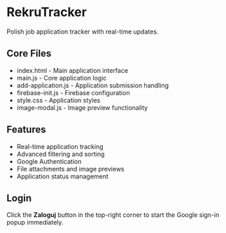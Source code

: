 # RekruTracker

Polish job application tracker with real-time updates.

## Core Files
- index.html - Main application interface
- main.js - Core application logic
- add-application.js - Application submission handling
- firebase-init.js - Firebase configuration
- style.css - Application styles
- image-modal.js - Image preview functionality

## Features
- Real-time application tracking
- Advanced filtering and sorting
- Google Authentication
- File attachments and image previews
- Application status management

## Login
Click the **Zaloguj** button in the top-right corner to start the Google sign-in popup immediately.
